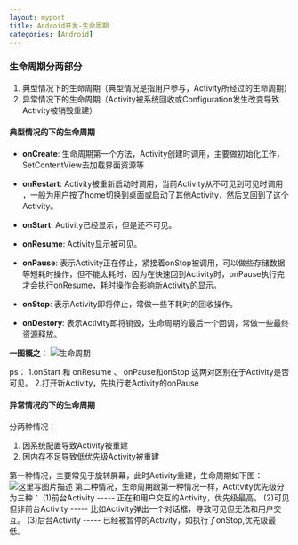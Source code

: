```yaml
---
layout: mypost
title: Android开发-生命周期
categories: [Android]
---
```

### **生命周期分两部分**
1. 典型情况下的生命周期（典型情况是指用户参与，Activity所经过的生命周期）
2. 异常情况下的生命周期（Activity被系统回收或Configuration发生改变导致Activity被销毁重建）

#### 典型情况的下的生命周期

- **onCreate**:  生命周期第一个方法，Activity创建时调用，主要做初始化工作，SetContentView去加载界面资源等

- **onRestart**:  Activity被重新启动时调用，当前Activity从不可见到可见时调用 ，一般为用户按了home切换到桌面或启动了其他Activity，然后又回到了这个Activity。

- **onStart**:   Activity已经显示，但是还不可见。

- **onResume**:  Activity显示被可见。

- **onPause**:  表示Activity正在停止，紧接着onStop被调用，可以做些存储数据等短耗时操作，但不能太耗时，因为在快速回到Activity时，onPause执行完才会执行onResume，耗时操作会影响新Activity的显示。

- **onStop**:  表示Activity即将停止，常做一些不耗时的回收操作。

- **onDestory**:  表示Activity即将销毁，生命周期的最后一个回调，常做一些最终资源释放。

**一图概之**：
![生命周期](https://img-blog.csdnimg.cn/img_convert/9622f42ad424e1845aced289846938d9.png)

ps： 
1.onStart 和 onResume 、 onPause和onStop 这两对区别在于Activity是否可见。
2.打开新Activity，先执行老Activity的onPause




#### 异常情况的下的生命周期
分两种情况：
1. 因系统配置导致Activity被重建
2. 因内存不足导致低优先级Activity被重建

第一种情况，主要常见于旋转屏幕，此时Activity重建，生命周期如下图：
![这里写图片描述](https://img-blog.csdnimg.cn/img_convert/7c6b1b88c7bb7a724233f0cf13163371.png)
第二种情况，生命周期跟第一种情况一样，Actitvity优先级分为三种：
(1)前台Activity ----- 正在和用户交互的Activity，优先级最高。
(2)可见但非前台Activity ----- 比如Activity弹出一个对话框，导致可见但无法和用户交互。
(3)后台Activity ----- 已经被暂停的Activity，如执行了onStop,优先级最低。